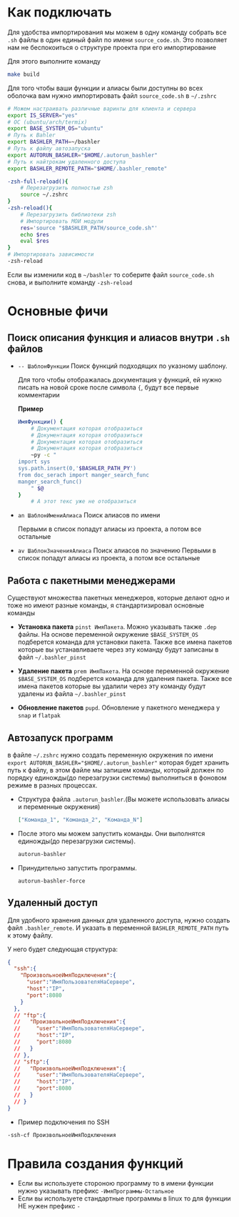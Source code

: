 # Как подключать

Для удобства импортирования мы можем в одну команду собрать
все `.sh` файлы в один единый файл по имени `source_code.sh`.
Это позволяет нам не беспокоиться о структуре проекта при его импортирование

Для этого выполните команду

```bash
make build
```

Для того чтобы ваши функции и алиасы были доступны во всех оболочка вам нужно импортировать файл `source_code.sh` в `~/.zshrc`

```bash
# Можем настраивать различные варинты для клиента и сервера
export IS_SERVER="yes"
# ОС (ubuntu/arch/termix)
export BASE_SYSTEM_OS="ubuntu"
# Путь к Bahler
export BASHLER_PATH=~/bashler
# Путь к файлу автозапуска
export AUTORUN_BASHLER="$HOME/.autorun_bashler"
# Путь к найтрокам удаленного доступа
export BASHLER_REMOTE_PATH="$HOME/.bashler_remote"

-zsh-full-reload(){
    # Перезагрузить полностью zsh
    source ~/.zshrc
}
-zsh-reload(){
    # Перезагрузить библиотеки zsh
    # Импортировать МОИ модули
    res='source "$BASHLER_PATH/source_code.sh"'
    echo $res
    eval $res
}
# Импортировать зависимости
-zsh-reload
```

Если вы изменили код в `~/bashler` то соберите файл `source_code.sh` снова, и выполните команду `-zsh-reload`

# Основные фичи

## Поиск описания функция и алиасов внутри `.sh` файлов

- `-- ШаблонФункции` Поиск функций подходящих по указному шаблону.

  Для того чтобы отображалась документация у функций, ей нужно писать на новой сроке после символа `{`, будут все первые комментарии

  **Пример**

  ```bash
  ИмяФункции() {
      # Документация которая отобразиться
      # Документация которая отобразиться
      # Документация которая отобразиться
      # Документация которая отобразиться
      ~py -c "
  import sys
  sys.path.insert(0,'$BASHLER_PATH_PY')
  from doc_serach import manger_search_func
  manger_search_func()
      " $@
  }
      # А этот текс уже не отобразиться
  ```

- `an ШаблонИмениАлиаса` Поиск алиасов по имени

  Первыми в список попадут алиасы из проекта, а потом все остальные

- `av ШаблонЗначенияАлиаса` Поиск алиасов по значению
  Первыми в список попадут алиасы из проекта, а потом все остальные

## Работа с пакетными менеджерами

Существуют множества пакетных менеджеров, которые делают одно и тоже но имеют разные команды, я стандартизировал основные команды

- **Установка пакета** `pinst ИмяПакета`. Можно указывать также `.dep` файлы. На основе переменной окружение `$BASE_SYSTEM_OS` подберется команда для установки пакета. Также все имена пакетов которые вы устанавливаете через эту команду будут записаны в файл `~/.bashler_pinst`

- **Удаление пакета** `prem ИмяПакета`. На основе переменной окружение `$BASE_SYSTEM_OS` подберется команда для удаления пакета. Также все имена пакетов которые вы удалили через эту команду будут удалены из файла `~/.bashler_pinst`

- **Обновление пакетов** `pupd`. Обновление у пакетного менеджера у `snap` и `flatpak`

## Автозапуск программ

в файле `~/.zshrc` нужно создать переменную окружения по имени `export AUTORUN_BASHLER="$HOME/.autorun_bashler"` которая будет хранить путь к файлу, в этом файле мы запишем команды, который должен по порядку единожды(до перезагрузки системы) выполниться в фоновом режиме в разных процессах.

- Структура файла `.autorun_bashler`.(Вы можете использовать алиасы и переменные окружения)

  ```json
  ["Команда_1", "Команда_2", "Команда_N"]
  ```

- После этого мы можем запустить команды. Они выполнятся единожды(до перезагрузки системы).

  ```bash
  autorun-bashler
  ```

- Принудительно запустить программы.

  ```
  autorun-bashler-force
  ```

## Удаленный доступ

Для удобного хранения данных для удаленного доступа, нужно создать файл `.bashler_remote`. И указать в переменной `BASHLER_REMOTE_PATH` путь к этому файлу.

У него будет следующая структура:

```json
{
  "ssh":{
    "ПроизвольноеИмяПодключения":{
      "user":"ИмяПользователяНаСервере",
      "host":"IP", 
      "port":8080
    }
  },
  // "ftp":{
  //   "ПроизвольноеИмяПодключения":{
  //     "user":"ИмяПользователяНаСервере",
  //     "host":"IP",
  //     "port":8080
  //   }
  // },
  // "sftp":{
  //   "ПроизвольноеИмяПодключения":{
  //     "user":"ИмяПользователяНаСервере",
  //     "host":"IP",
  //     "port":8080
  //   }
  // }
}
```

- Пример подключения по SSH

```bash
-ssh-cf ПроизвольноеИмяПодключения
```

# Правила создания функций

- Если вы используете стороною программу то в имени функции нужно указывать префикс `-ИмяПрограммы-Остальное`
- Если вы используете стандартные программы в linux то для функции НЕ нужен префикс `-`
